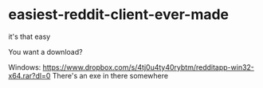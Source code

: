 # easiest-reddit-client-ever-made
it's that easy

You want a download?

Windows: https://www.dropbox.com/s/4tj0u4ty40rybtm/redditapp-win32-x64.rar?dl=0
There's an exe in there somewhere
